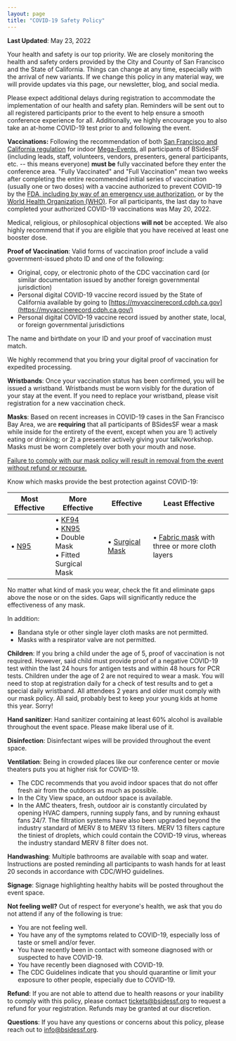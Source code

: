 ```yaml
---
layout: page
title: "COVID-19 Safety Policy"
---
```


**Last Updated**: May 23, 2022

Your health and safety is our top priority. We are closely monitoring the health and safety orders provided by the City and County of San Francisco and the State of California. Things can change at any time, especially with the arrival of new variants. If we change this policy in any material way, we will provide updates via this page, our newsletter, blog, and social media.

Please expect additional delays during registration to accommodate the implementation of our health and safety plan. Reminders will be sent out to all registered participants prior to the event to help ensure a smooth conference experience for all. Additionally, we highly encourage you to also take an at-home COVID-19 test prior to and following the event.

**Vaccinations:** Following the recommendation of both [San Francisco and California regulation](https://www.sfdph.org/dph/alerts/files/C19-07-Safer-Return-Together-Health-Order.pdf) for indoor [Mega-Events](https://www.sfdph.org/dph/alerts/files/C19-07-Safer-Return-Together-Health-Order.pdf), all participants of BSidesSF (including leads, staff, volunteers, vendors, presenters, general participants, etc. -- this means everyone) **must be** fully vaccinated before they enter the conference area. "Fully Vaccinated" and "Full Vaccination" mean two weeks after completing the entire recommended initial series of vaccination (usually one or two doses) with a vaccine authorized to prevent COVID-19 by the [FDA, including by way of an emergency use authorization](https://www.fda.gov/emergency-preparedness-and-response/coronavirus-disease-2019-covid-19/covid-19-vaccines#authorized-vaccines), or by the [World Health Organization (WHO)](https://covid19.trackvaccines.org/agency/who/). For all participants, the last day to have completed your authorized COVID-19 vaccinations was May 20, 2022.

Medical, religious, or philosophical objections **will not** be accepted. We also highly recommend that if you are eligible that you have received at least one booster dose.

**Proof of Vaccination**: Valid forms of vaccination proof include a valid government-issued photo ID and one of the following:

* Original, copy, or electronic photo of the CDC vaccination card (or similar documentation issued by another foreign governmental jurisdiction)
* Personal digital COVID-19 vaccine record issued by the State of California available by going to [https://myvaccinerecord.cdph.ca.gov](https://myvaccinerecord.cdph.ca.gov/)
* Personal digital COVID-19 vaccine record issued by another state, local, or foreign governmental jurisdictions

The name and birthdate on your ID and your proof of vaccination must match.

We highly recommend that you bring your digital proof of vaccination for expedited processing.

**Wristbands**: Once your vaccination status has been confirmed, you will be issued a wristband. Wristbands must be worn visibly for the duration of your stay at the event. If you need to replace your wristband, please visit registration for a new vaccination check.

**Masks**: Based on recent increases in COVID-19 cases in the San Francisco Bay Area, we are **requiring** that all participants of BSidesSF wear a mask while inside for the entirety of the event, except when you are 1) actively eating or drinking; or 2) a presenter actively giving your talk/workshop. Masks must be worn completely over both your mouth and nose.

<u>Failure to comply with our mask policy will result in removal from the event without refund or recourse.</u>

Know which masks provide the best protection against COVID-19:

| Most Effective | More Effective | Effective | Least Effective |
| -------------- | -------------- | --------- | --------------- |
| • [N95](https://www.cdph.ca.gov/Programs/CID/DCDC/Pages/COVID-19/Get-the-Most-out-of-Masking.aspx?TSPD_101_R0=087ed344cfab2000b8911d4e480db246e16df1f026c4d3e38b1cd1f0bb7808c06f05c3c0cc651c5b08e084803b143000b3b957f87b17bc1d2143f63e384e3e3b8bd223ffb1ffe006fd4f2bd044efc0f206a59bfcbe826d6aae83dc8ca0f27063#N95) | • [KF94](https://www.cdph.ca.gov/Programs/CID/DCDC/Pages/COVID-19/Get-the-Most-out-of-Masking.aspx?TSPD_101_R0=087ed344cfab2000b8911d4e480db246e16df1f026c4d3e38b1cd1f0bb7808c06f05c3c0cc651c5b08e084803b143000b3b957f87b17bc1d2143f63e384e3e3b8bd223ffb1ffe006fd4f2bd044efc0f206a59bfcbe826d6aae83dc8ca0f27063#KN95-KF95)<br>• [KN95](https://www.cdph.ca.gov/Programs/CID/DCDC/Pages/COVID-19/Get-the-Most-out-of-Masking.aspx?TSPD_101_R0=087ed344cfab2000b8911d4e480db246e16df1f026c4d3e38b1cd1f0bb7808c06f05c3c0cc651c5b08e084803b143000b3b957f87b17bc1d2143f63e384e3e3b8bd223ffb1ffe006fd4f2bd044efc0f206a59bfcbe826d6aae83dc8ca0f27063#KN95-KF95)<br>• Double Mask<br>• Fitted Surgical Mask | • [Surgical Mask](https://www.cdph.ca.gov/Programs/CID/DCDC/Pages/COVID-19/Get-the-Most-out-of-Masking.aspx?TSPD_101_R0=087ed344cfab2000b8911d4e480db246e16df1f026c4d3e38b1cd1f0bb7808c06f05c3c0cc651c5b08e084803b143000b3b957f87b17bc1d2143f63e384e3e3b8bd223ffb1ffe006fd4f2bd044efc0f206a59bfcbe826d6aae83dc8ca0f27063#surgical-masks) | • [Fabric mask](https://www.cdph.ca.gov/Programs/CID/DCDC/Pages/COVID-19/Get-the-Most-out-of-Masking.aspx?TSPD_101_R0=087ed344cfab2000b8911d4e480db246e16df1f026c4d3e38b1cd1f0bb7808c06f05c3c0cc651c5b08e084803b143000b3b957f87b17bc1d2143f63e384e3e3b8bd223ffb1ffe006fd4f2bd044efc0f206a59bfcbe826d6aae83dc8ca0f27063#cloth-masks) with three or more cloth layers |

No matter what kind of mask you wear, check the fit and eliminate gaps above the nose or on the sides. Gaps will significantly reduce the effectiveness of any mask.

In addition:

* Bandana style or other single layer cloth masks are not permitted.
* Masks with a respirator valve are not permitted.

**Children**: If you bring a child under the age of 5, proof of vaccination is not required. However, said child must provide proof of a negative COVID-19 test within the last 24 hours for antigen tests and within 48 hours for PCR tests. Children under the age of 2 are not required to wear a mask. You will need to stop at registration daily for a check of test results and to get a special daily wristband. All attendees 2 years and older must comply with our mask policy. All said, probably best to keep your young kids at home this year. Sorry!

**Hand sanitizer**: Hand sanitizer containing at least 60% alcohol is available throughout the event space. Please make liberal use of it.

**Disinfection**: Disinfectant wipes will be provided throughout the event space.

**Ventilation**: Being in crowded places like our conference center or movie theaters puts you at higher risk for COVID-19.

* The CDC recommends that you avoid indoor spaces that do not offer fresh air from the outdoors as much as possible.
* In the City View space, an outdoor space is available.
* In the AMC theaters, fresh, outdoor air is constantly circulated by opening HVAC dampers, running supply fans, and by running exhaust fans 24/7. The filtration systems have also been upgraded beyond the industry standard of MERV 8 to MERV 13 filters. MERV 13 filters capture the tiniest of droplets, which could contain the COVID-19 virus, whereas the industry standard MERV 8 filter does not.

**Handwashing**: Multiple bathrooms are available with soap and water. Instructions are posted reminding all participants to wash hands for at least 20 seconds in accordance with CDC/WHO guidelines.

**Signage**: Signage highlighting healthy habits will be posted throughout the event space.

**Not feeling well?** Out of respect for everyone's health, we ask that you do not attend if any of the following is true:

* You are not feeling well.
* You have any of the symptoms related to COVID-19, especially loss of taste or smell and/or fever.
* You have recently been in contact with someone diagnosed with or suspected to have COVID-19.
* You have recently been diagnosed with COVID-19.
* The CDC Guidelines indicate that you should quarantine or limit your exposure to other people, especially due to COVID-19.

**Refund**: If you are not able to attend due to health reasons or your inability to comply with this policy, please contact [tickets@bsidessf.org](mailto:tickets@bsidessf.org) to request a refund for your registration. Refunds may be granted at our discretion.

**Questions**: If you have any questions or concerns about this policy, please reach out to [info@bsidessf.org](mailto:info@bsidessf.org).
